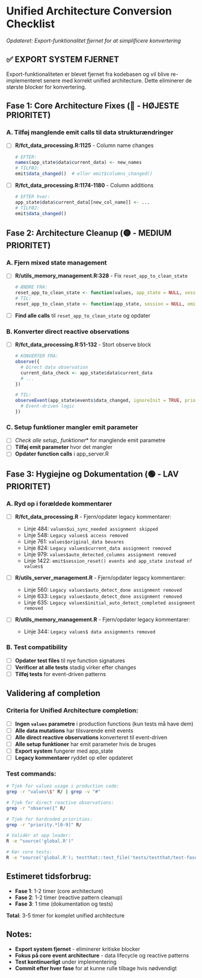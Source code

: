 # Unified Architecture Conversion Checklist
*Opdateret: Export-funktionalitet fjernet for at simplificere konvertering*

## ✅ EXPORT SYSTEM FJERNET
Export-funktionaliteten er blevet fjernet fra kodebasen og vil blive re-implementeret senere med korrekt unified architecture. Dette eliminerer de største blocker for konvertering.

## Fase 1: Core Architecture Fixes (🔴 - HØJESTE PRIORITET)

### A. Tilføj manglende emit calls til data strukturændringer

- [ ] **R/fct_data_processing.R:1125** - Column name changes
  ```r
  # EFTER:
  names(app_state$data$current_data) <- new_names
  # TILFØJ:
  emit$data_changed()  # eller emit$columns_changed()
  ```

- [ ] **R/fct_data_processing.R:1174-1180** - Column additions
  ```r
  # EFTER hver:
  app_state$data$current_data[[new_col_name]] <- ...
  # TILFØJ:
  emit$data_changed()
  ```

## Fase 2: Architecture Cleanup (🟡 - MEDIUM PRIORITET)

### A. Fjern mixed state management

- [ ] **R/utils_memory_management.R:328** - Fix `reset_app_to_clean_state`
  ```r
  # ÆNDRE FRA:
  reset_app_to_clean_state <- function(values, app_state = NULL, session = NULL) {
  # TIL:
  reset_app_to_clean_state <- function(app_state, session = NULL, emit = NULL) {
  ```

- [ ] **Find alle calls** til `reset_app_to_clean_state` og opdater

### B. Konverter direct reactive observations

- [ ] **R/fct_data_processing.R:51-132** - Stort observe block
  ```r
  # KONVERTER FRA:
  observe({
    # Direct data observation
    current_data_check <- app_state$data$current_data
    # ...
  })

  # TIL:
  observeEvent(app_state$events$data_changed, ignoreInit = TRUE, priority = OBSERVER_PRIORITIES$DATA_PROCESSING, {
    # Event-driven logic
  })
  ```

### C. Setup funktioner mangler emit parameter

- [ ] **Check alle setup_* funktioner** for manglende emit parametre
- [ ] **Tilføj emit parameter** hvor det mangler
- [ ] **Opdater function calls** i app_server.R

## Fase 3: Hygiejne og Dokumentation (🟢 - LAV PRIORITET)

### A. Ryd op i forældede kommentarer

- [ ] **R/fct_data_processing.R** - Fjern/opdater legacy kommentarer:
  - Linje 484: `values$ui_sync_needed assignment skipped`
  - Linje 548: `Legacy values$ access removed`
  - Linje 761: `values$original_data bevares`
  - Linje 824: `Legacy values$current_data assignment removed`
  - Linje 979: `values$auto_detected_columns assignment removed`
  - Linje 1422: `emit$session_reset() events and app_state instead of values$`

- [ ] **R/utils_server_management.R** - Fjern/opdater legacy kommentarer:
  - Linje 560: `Legacy values$auto_detect_done assignment removed`
  - Linje 633: `Legacy values$auto_detect_done assignment removed`
  - Linje 635: `Legacy values$initial_auto_detect_completed assignment removed`

- [ ] **R/utils_memory_management.R** - Fjern/opdater legacy kommentarer:
  - Linje 344: `Legacy values$ data assignments removed`

### B. Test compatibility

- [ ] **Opdater test files** til nye function signatures
- [ ] **Verificer at alle tests** stadig virker efter changes
- [ ] **Tilføj tests** for event-driven patterns

## Validering af completion

### Criteria for Unified Architecture completion:

- [ ] **Ingen `values` parametre** i production functions (kun tests må have dem)
- [ ] **Alle data mutations** har tilsvarende emit events
- [ ] **Alle direct reactive observations** konverteret til event-driven
- [ ] **Alle setup funktioner** har emit parameter hvis de bruges
- [ ] **Export system** fungerer med app_state
- [ ] **Legacy kommentarer** ryddet op eller opdateret

### Test commands:

```bash
# Tjek for values usage i production code:
grep -r "values\$" R/ | grep -v "#"

# Tjek for direct reactive observations:
grep -r "observe({" R/

# Tjek for hardcoded priorities:
grep -r "priority.*[0-9]" R/

# Validér at app loader:
R -e "source('global.R')"

# Kør core tests:
R -e "source('global.R'); testthat::test_file('tests/testthat/test-fase1-refactoring.R')"
```

## Estimeret tidsforbrug:

- **Fase 1**: 1-2 timer (core architecture)
- **Fase 2**: 1-2 timer (reactive pattern cleanup)
- **Fase 3**: 1 time (dokumentation og tests)

**Total**: 3-5 timer for komplet unified architecture

## Notes:

- **Export system fjernet** - eliminerer kritiske blocker
- **Fokus på core event architecture** - data lifecycle og reactive patterns
- **Test kontinuerligt** under implementering
- **Commit efter hver fase** for at kunne rulle tilbage hvis nødvendigt